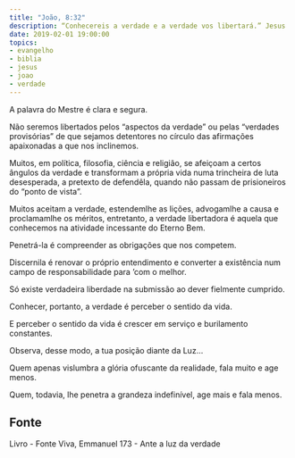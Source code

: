 ```yaml
---
title: "João, 8:32"
description: “Conhecereis a verdade e a verdade vos libertará.” Jesus
date: 2019-02-01 19:00:00
topics: 
- evangelho
- biblia
- jesus
- joao
- verdade
---
```


A palavra do Mestre é clara e segura.

Não seremos libertados pelos “aspectos da verdade” ou pelas “verdades
provisórias” de que sejamos detentores no círculo das afirmações apaixonadas a que
nos inclinemos.

Muitos, em política, filosofia, ciência e religião, se afeiçoam a certos
ângulos da verdade e transformam a própria vida numa trincheira de luta
desesperada, a pretexto de defendê­la, quando não passam de prisioneiros do “ponto
de vista”.

Muitos aceitam a verdade, estendem­lhe as lições, advogam­lhe a causa e
proclamam­lhe os méritos, entretanto, a verdade libertadora é aquela que
conhecemos na atividade incessante do Eterno Bem.

Penetrá-la é compreender as obrigações que nos competem.

Discerni­la é renovar o próprio entendimento e converter a existência num
campo de responsabilidade para ’com o melhor.

Só existe verdadeira liberdade na submissão ao dever fielmente cumprido.

Conhecer, portanto, a verdade é perceber o sentido da vida.

E perceber o sentido da vida é crescer em serviço e burilamento constantes.

Observa, desse modo, a tua posição diante da Luz...

Quem apenas vislumbra a glória ofuscante da realidade, fala muito e age menos.

Quem, todavia, lhe penetra a grandeza indefinível, age mais e fala menos.


## Fonte
Livro - Fonte Viva, Emmanuel
173 - Ante a luz da verdade
